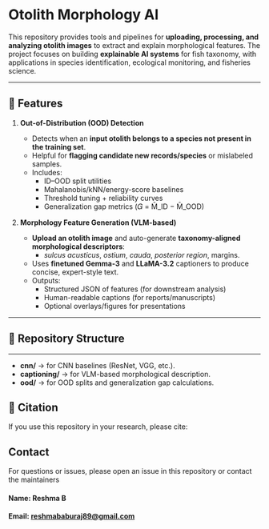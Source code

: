 # Otolith Morphology AI  

This repository provides tools and pipelines for **uploading, processing, and analyzing otolith images** to extract and explain morphological features. The project focuses on building **explainable AI systems** for fish taxonomy, with applications in species identification, ecological monitoring, and fisheries science.  

---

## 🚀 Features

1) **Out-of-Distribution (OOD) Detection**
   - Detects when an **input otolith belongs to a species not present in the training set**.
   - Helpful for **flagging candidate new records/species** or mislabeled samples.
   - Includes:
     - ID–OOD split utilities
     - Mahalanobis/kNN/energy-score baselines
     - Threshold tuning + reliability curves
     - Generalization gap metrics (𝐺 = M̄_ID − M̄_OOD)

2) **Morphology Feature Generation (VLM-based)**
   - **Upload an otolith image** and auto-generate **taxonomy-aligned morphological descriptors**:
     - *sulcus acusticus*, *ostium*, *cauda*, *posterior region*, margins.
   - Uses **finetuned Gemma-3** and **LLaMA-3.2** captioners to produce concise, expert-style text.
   - Outputs:
     - Structured JSON of features (for downstream analysis)
     - Human-readable captions (for reports/manuscripts)
     - Optional overlays/figures for presentations
---

## 📂 Repository Structure  


---
- **cnn/** → for CNN baselines (ResNet, VGG, etc.).  
- **captioning/** → for VLM-based morphological description.  
- **ood/** → for OOD splits and generalization gap calculations.  



## 📖 Citation  

If you use this repository in your research, please cite:  


## Contact
For questions or issues, please open an issue in this repository or contact the maintainers

#### Name: Reshma B
#### Email: reshmababuraj89@gmail.com
